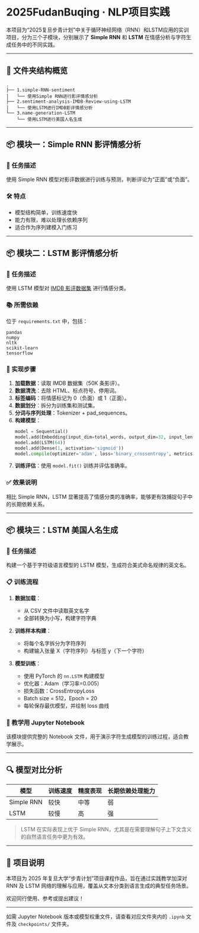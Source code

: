 
# 2025FudanBuqing · NLP项目实践

本项目为“2025复旦步青计划”中关于循环神经网络（RNN）和LSTM应用的实训项目，分为三个子模块，分别展示了 **Simple RNN** 和 **LSTM** 在情感分析与字符生成任务中的不同实践。  

---

## 📁 文件夹结构概览

```
.
├── 1.simple-RNN-sentiment
│   └── 使用Simple RNN进行影评情感分析
├── 2.sentiment-analysis-IMDB-Review-using-LSTM
│   └── 使用LSTM进行IMDB影评情感分析
└── 3.name-generation-LSTM
    └── 使用LSTM进行美国人名生成
```

---

## 📦 模块一：Simple RNN 影评情感分析

### 🎯 任务描述  
使用 Simple RNN 模型对影评数据进行训练与预测，判断评论为“正面”或“负面”。

### 🛠️ 特点  
- 模型结构简单，训练速度快
- 能力有限，难以处理长依赖序列
- 适合作为序列建模入门练习

---

## 📦 模块二：LSTM 影评情感分析

### 🎯 任务描述  
使用 LSTM 模型对 [IMDB 影评数据集](https://ai.stanford.edu/~amaas/data/sentiment/) 进行情感分类。

### 📚 所需依赖  
位于 `requirements.txt` 中，包括：
```text
pandas
numpy
nltk
scikit-learn
tensorflow
```

### 🚀 实现步骤
1. **加载数据**：读取 IMDB 数据集（50K 条影评）。
2. **数据清洗**：去除 HTML、标点符号、停用词。
3. **标签编码**：将情感标记为 0（负面）或 1（正面）。
4. **数据划分**：拆分为训练集和测试集。
5. **分词与序列处理**：Tokenizer + pad_sequences。
6. **构建模型**：
    ```python
    model = Sequential()
    model.add(Embedding(input_dim=total_words, output_dim=32, input_length=130))
    model.add(LSTM(64))
    model.add(Dense(1, activation='sigmoid'))
    model.compile(optimizer='adam', loss='binary_crossentropy', metrics=['accuracy'])
    ```
7. **训练评估**：使用 `model.fit()` 训练并评估准确率。

### ✅ 效果说明  
相比 Simple RNN，LSTM 显著提高了情感分类的准确率，能够更有效捕捉句子中的长期依赖关系。

---

## 📦 模块三：LSTM 美国人名生成

### 🎯 任务描述  
构建一个基于字符级语言模型的 LSTM 模型，生成符合美式命名规律的英文名。

### 📋 训练流程
1. **数据加载**：
   - 从 CSV 文件中读取英文名字
   - 全部转换为小写，构建字符字典

2. **训练样本构建**：
   - 将每个名字拆分为字符序列
   - 构建输入张量 X（字符序列）与标签 y（下一个字符）

3. **模型训练**：
   - 使用 PyTorch 的 `nn.LSTM` 构建模型
   - 优化器：Adam（学习率=0.005）
   - 损失函数：CrossEntropyLoss
   - Batch size = 512，Epoch = 20
   - 每轮保存最优模型，并绘制 loss 曲线

### 📓 教学用 Jupyter Notebook  
该模块提供完整的 Notebook 文件，用于演示字符生成模型的训练过程，适合教学展示。

---

## 🔍 模型对比分析

| 模型        | 训练速度 | 精度表现 | 长期依赖处理能力 |
|-------------|-----------|-----------|-------------------|
| Simple RNN  | 较快      | 中等      | 弱                |
| LSTM        | 较慢      | 高        | 强                |

> LSTM 在实际表现上优于 Simple RNN，尤其是在需要理解句子上下文含义的自然语言任务中更为有效。

---

## 📌 项目说明

本项目为 2025 年复旦大学“步青计划”项目课程作品，旨在通过实践教学加深对 RNN 及 LSTM 网络的理解与应用，覆盖从文本分类到语言生成的典型任务场景。

欢迎同行使用、参考或提出建议！

---

如需 Jupyter Notebook 版本或模型权重文件，请查看对应文件夹内的 `.ipynb` 文件及 `checkpoints/` 文件夹。


